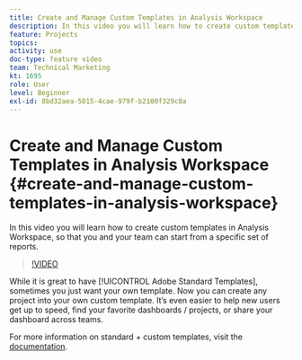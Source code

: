 ```yaml
---
title: Create and Manage Custom Templates in Analysis Workspace
description: In this video you will learn how to create custom templates in Analysis Workspace, so that you and your team can start from a specific set of reports.
feature: Projects
topics: 
activity: use
doc-type: feature video
team: Technical Marketing
kt: 1695
role: User
level: Beginner
exl-id: 8bd32aea-5015-4cae-979f-b2100f329c8a
---
```

# Create and Manage Custom Templates in Analysis Workspace {#create-and-manage-custom-templates-in-analysis-workspace}

In this video you will learn how to create custom templates in Analysis Workspace, so that you and your team can start from a specific set of reports.

>[!VIDEO](https://video.tv.adobe.com/v/23231/?quality=12)

While it is great to have [!UICONTROL Adobe Standard Templates], sometimes you just want your own template. Now you can create any project into your own custom template. It’s even easier to help new users get up to speed, find your favorite dashboards / projects, or share your dashboard across teams.

For more information on standard + custom templates, visit the [documentation](https://experienceleague.adobe.com/docs/analytics/analyze/analysis-workspace/build-workspace-project/starter-projects.html?lang=en).

